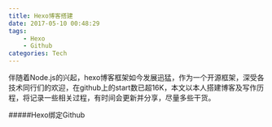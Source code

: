 ```yaml
---
title: Hexo博客搭建
date: 2017-05-10 00:48:29
tags:
    - Hexo
    - Github
categories: Tech
---
```

伴随着Node.js的兴起，hexo博客框架如今发展迅猛，作为一个开源框架，深受各技术同行们的欢迎，在github上的start数已超16K，本文以本人搭建博客及写作历程，将记录一些相关过程，有时间会更新并分享，尽量多些干货。

#####Hexo绑定Github